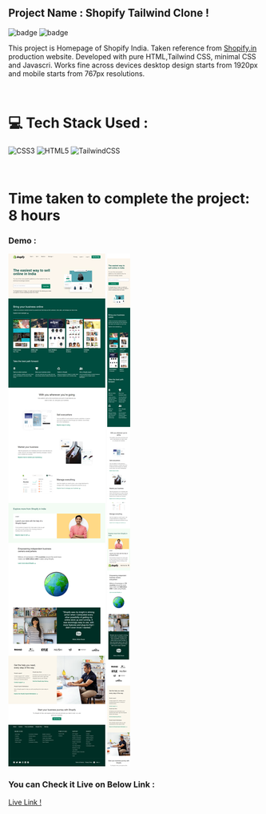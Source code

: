 
## Project Name : **Shopify Tailwind Clone !**
![badge](https://img.shields.io/badge/iNeuron-LCO-green) ![badge](https://img.shields.io/badge/Hitesh--Choudhary-Full%20Stack%20Javascript%20Course-orange)

This project is Homepage of Shopify India. Taken reference from [Shopify.in](https://www.shopify.in/) production website.  Developed with pure HTML,Tailwind CSS, minimal CSS and Javascri.
Works fine across devices desktop design starts from 1920px and mobile starts from 767px resolutions.

</br>

# 💻 Tech Stack Used :

![CSS3](https://img.shields.io/badge/css3-%231572B6.svg?style=for-the-badge&logo=css3&logoColor=white) ![HTML5](https://img.shields.io/badge/html5-%23E34F26.svg?style=for-the-badge&logo=html5&logoColor=white) ![TailwindCSS](https://img.shields.io/badge/tailwindcss-%2338B2AC.svg?style=for-the-badge&logo=tailwind-css&logoColor=white)

</br>

# Time taken to complete the project: 8 hours

### Demo :

![Web Site Image](https://github.com/anitha-nagadasarink/shopify-tailwind-clone/blob/HTML-CSS-Projects/Assets/desktop.png)
![Mobile Site Image](https://github.com/anitha-nagadasarink/shopify-tailwind-clone/blob/HTML-CSS-Projects/Assets/mobile.png)

### You can Check it Live on Below Link :

[Live Link !](https://new-shopify-tailwind-clone.netlify.app/)
